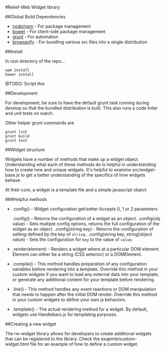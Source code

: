 #Relief-Web Widget library

##Global Build Dependencies

- [node/npm](http://nodejs.org/) - For package management
- [bower](http://bower.io/) - For client-side package management
- [grunt](http://gruntjs.com/) - For automation
- [browserify](http://browserify.org/) - For bundling various src files into a single distribution

##Install

In root directory of the repo...

    npm install
    bower install

@TODO: Script this

##Development

For development, be sure to have the default grunt task running during develop so that the bundled
distribution is built. This also runs a code linter and unit tests on watch.

Other helper grunt commands are

    grunt lint
    grunt build
    grunt test

##Widget structure

Widgets have a number of methods that make up a widget object. Understanding what each of these methods do is
helpful in understanding how to create new and unique widgets. It's helpful to examine src/widget-base.js to
get a better understanding of the specifics of how widgets behave.

At their core, a widget is a template file and a simple javascript object.

###Helpful methods

- .config() - Widget configuration get/setter
  Accepts 0, 1 or 2 parameters

  .config() - Returns the configuration of a widget as an object.
  .config(obj value) - Sets multiple config options, returns the full configuration of the widget as an object.
  .config(string key) - Returns the configuration of setting defined by the key of `string.`
  .config(string key, string|object value) - Sets the configuration for `key` to the value of `value`.

- .render(element) - Renders a widget where at a particular DOM element. Element can either be a string (CSS selector)
  or a DOMElement.

- .compile() - This method handles preparation of any configuration variables before rendering into a template. Override this
  method in your custom widgets if you want to load any external data into your template, or generate any additional
  content for your template before rendering.

- .link() - This method handles any event reactions or DOM manipulation that needs to happen after the initial DOM render.
  Override this method in your custom widgets to define your own js behaviors.

- .template() - The actual rendering method for a widget. By default, widgets use Handlebars.js for templating purposes.

##Creating a new widget

The rw-widget library allows for developers to create additional widgets that can be registered to the library.
Check the exapmle/custom-widget.html file for an example of how to define a custom widget.
